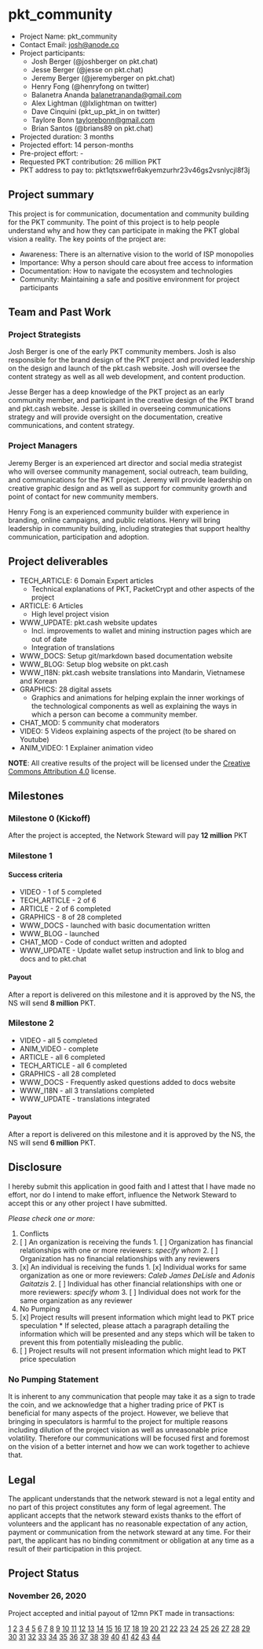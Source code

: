 # pkt_community

* Project Name: pkt_community
* Contact Email: josh@anode.co
* Project participants:
  * Josh Berger (@joshberger on pkt.chat)
  * Jesse Berger (@jesse on pkt.chat)
  * Jeremy Berger (@jeremyberger on pkt.chat)
  * Henry Fong (@henryfong on twitter)
  * Balanetra Ananda balanetrananda@gmail.com
  * Alex Lightman (@lxlightman on twitter)
  * Dave Cinquini (pkt_up_pkt_in on twitter)
  * Taylore Bonn taylorebonn@gmail.com
  * Brian Santos (@brians89 on pkt.chat)
* Projected duration: 3 months
* Projected effort: 14 person-months
* Pre-project effort: -
* Requested PKT contribution: 26 million PKT
* PKT address to pay to: pkt1qtsxwefr6akyemzurhr23v46gs2vsnlycjl8f3j

## Project summary

This project is for communication, documentation and community building for the PKT community. The point of this project is to help people understand why and how they can participate in making the PKT global vision a reality. The key points of the project are:
* Awareness: There is an alternative vision to the world of ISP monopolies
* Importance: Why a person should care about free access to information
* Documentation: How to navigate the ecosystem and technologies
* Community: Maintaining a safe and positive environment for project participants

## Team and Past Work

### Project Strategists

Josh Berger is one of the early PKT community members. Josh is also responsible for the brand design of the PKT project and provided leadership on the design and launch of the pkt.cash website. Josh will oversee the content strategy as well as all web development, and content production.

Jesse Berger has a deep knowledge of the PKT project as an early community member, and participant in the creative design of the PKT brand and pkt.cash website. Jesse is skilled in overseeing communications strategy and will provide oversight on the documentation, creative communications, and content strategy.

### Project Managers

Jeremy Berger is an experienced art director and social media strategist who will oversee community management, social outreach, team building, and communications for the PKT project. Jeremy will provide leadership on creative graphic design and as well as support for community growth and point of contact for new community members.  

Henry Fong is an experienced community builder with experience in branding, online campaigns, and public relations. Henry will bring leadership in community building, including strategies that support healthy communication, participation and adoption.


## Project deliverables

* TECH_ARTICLE: 6 Domain Expert articles
  * Technical explanations of PKT, PacketCrypt and other aspects of the project
* ARTICLE: 6 Articles
  * High level project vision
* WWW_UPDATE: pkt.cash website updates
  * Incl. improvements to wallet and mining instruction pages which are out of date
  * Integration of translations
* WWW_DOCS: Setup git/markdown based documentation website
* WWW_BLOG: Setup blog website on pkt.cash
* WWW_I18N: pkt.cash website translations into Mandarin, Vietnamese and Korean
* GRAPHICS: 28 digital assets
  * Graphics and animations for helping explain the inner workings of the technological components as well as explaining the ways in which a person can become a community member.
* CHAT_MOD: 5 community chat moderators
* VIDEO: 5 Videos explaining aspects of the project (to be shared on Youtube)
* ANIM_VIDEO: 1 Explainer animation video

**NOTE**: All creative results of the project will be licensed under the [Creative Commons Attribution 4.0](https://creativecommons.org/licenses/by/4.0/) license.

## Milestones

### Milestone 0 (Kickoff)

After the project is accepted, the Network Steward will pay **12 million** PKT

### Milestone 1

#### Success criteria

* VIDEO - 1 of 5 completed
* TECH_ARTICLE - 2 of 6
* ARTICLE - 2 of 6 completed
* GRAPHICS - 8 of 28 completed
* WWW_DOCS - launched with basic documentation written
* WWW_BLOG - launched
* CHAT_MOD - Code of conduct written and adopted
* WWW_UPDATE - Update wallet setup instruction and link to blog and docs and to pkt.chat

#### Payout
After a report is delivered on this milestone and it is approved by the NS, the NS will send **8 million** PKT.

### Milestone 2

* VIDEO - all 5 completed
* ANIM_VIDEO - complete
* ARTICLE - all 6 completed
* TECH_ARTICLE - all 6 completed
* GRAPHICS - all 28 completed
* WWW_DOCS - Frequently asked questions added to docs website
* WWW_I18N - all 3 translations completed
* WWW_UPDATE - translations integrated

#### Payout
After a report is delivered on this milestone and it is approved by the NS, the NS will send **6 million** PKT.

## Disclosure
I hereby submit this application in good faith and I attest that I have made no effort, nor do I
intend to make effort, influence the Network Steward to accept this or any other project I have
submitted.

*Please check one or more:*

1. Conflicts
  1. [ ] An organization is receiving the funds
    1. [ ] Organization has financial relationships with one or more reviewers: *specify whom*
    2. [ ] Organization has no financial relationships with any reviewers
  2. [x] An individual is receiving the funds
    1. [x] Individual works for same organization as one or more reviewers: *Caleb James DeLisle* and *Adonis Gaitatzis*
    2. [ ] Individual has other financial relationships with one or more reviewers: *specify whom*
    3. [ ] Individual does not work for the same organization as any reviewer
2. No Pumping
  1. [x] Project results will present information which might lead to PKT price speculation
    * If selected, please attach a paragraph detailing the information which will be presented and any steps which will be taken to prevent this from potentially misleading the public.
  2. [ ] Project results will not present information which might lead to PKT price speculation

### No Pumping Statement
It is inherent to any communication that people may take it as a sign to trade the coin, and we acknowledge that a higher trading price of PKT is beneficial for many aspects of the project. However, we believe that bringing in speculators is harmful to the project for multiple reasons including dilution of the project vision as well as unreasonable price volatility. Therefore our communications will be focused first and foremost on the vision of a better internet and how we can work together to achieve that.

## Legal

The applicant understands that the network steward is not a legal entity and no part of this
project constitutes any form of legal agreement. The applicant accepts that the network steward
exists thanks to the effort of volunteers and the applicant has no reasonable expectation of any
action, payment or communication from the network steward at any time. For their part, the
applicant has no binding commitment or obligation at any time as a result of their participation
in this project.

## Project Status

### November 26, 2020
Project accepted and initial payout of 12mn PKT made in transactions:

[1](https://explorer.pkt.cash/tx/1152cdb44c28e063200281b203063a0b7eb380380b11f2b42575ab83b274ba35)
[2](https://explorer.pkt.cash/tx/6a22a150712ebcf953ad1d193884124a97071fd01cecd7a78fbc387169ca1a32)
[3](https://explorer.pkt.cash/tx/0c904c2ead28525c3226552ea6565460a0797f212d4a927cf2027d81040d1b67)
[4](https://explorer.pkt.cash/tx/e06a18bd591e1f061584b85756db617f714a9a683dfbc1d3115b9343b21fe9bb)
[5](https://explorer.pkt.cash/tx/5382fc00420d0e455bc6ccb44bf5b116531d79e00bac8e60e9dd4578b8fb72f1)
[6](https://explorer.pkt.cash/tx/c479929aad825450a3514db71b56382c5643de3e5222e8b8d6af0e27a6615c34)
[7](https://explorer.pkt.cash/tx/01f9bb714505023fda0c64b97390f0675e909d075339d0ace1d5047d0a454487)
[8](https://explorer.pkt.cash/tx/1a80545c479b25648830bc7284736b78d5770f418e24f9223381f638b5437878)
[9](https://explorer.pkt.cash/tx/b62405ec7609fbb5aa1bf41263dcf94298d07db229cc40c9e2b6b9aacf76f7b9)
[10](https://explorer.pkt.cash/tx/2143e1758b32406549c26db08a9aa361ec6a0cffe57fc666c234c2cc068c91c9)
[11](https://explorer.pkt.cash/tx/60499498077787cbbf2daed47f2cb263ddd1f8a2d9a14511a47f2ed5e60bfd88)
[12](https://explorer.pkt.cash/tx/1f57a1ea512b03b951f3314898af9929a315ba26066985687f01ce98801dc6f3)
[13](https://explorer.pkt.cash/tx/c2863b0c174d770b9c3fece2a61d71c5d26ff0d36f351ece7214ef6ca2efd945)
[14](https://explorer.pkt.cash/tx/c5bacbf67872f01f8997c5bbf0fa9e45027dc06e7cefd3b228f54645319266db)
[15](https://explorer.pkt.cash/tx/1a6a15f2cebf435664c5e0af4da973ba88e4621a12ddb97ab557ac01fef6271d)
[16](https://explorer.pkt.cash/tx/82121a59eeb975a586ad0c58c67ee47038ebacfd39db0a68d76cc653d5896909)
[17](https://explorer.pkt.cash/tx/af2b6dd4a0a4d6d1b3c6fff76e2b5ddb5802cf4584723426e3916d31debea047)
[18](https://explorer.pkt.cash/tx/43d2947b9b74fd7a9354e57e260eccea876515a406e9ab3e7db6d237ebe1dba0)
[19](https://explorer.pkt.cash/tx/09d29a99098746a5d088b96179b6725f08443605437fd6c97dd6ed6842f035ab)
[20](https://explorer.pkt.cash/tx/7cfb4491bde11ab694f8666eaeeefc1cdb10c0b1c0bddc143fdaa610a38d6723)
[21](https://explorer.pkt.cash/tx/a4bec01292450873cc7e579c863960d0049bec88b80c27a589f49162bdd81913)
[22](https://explorer.pkt.cash/tx/e735f0e0e9ab7b4472d341435a2c9831bf57ab726ecbea707752609105920511)
[23](https://explorer.pkt.cash/tx/ade894a1e684f111f7c502ffc1ca0bd0f3b94a7d5137f088a572f532fd370ca1)
[24](https://explorer.pkt.cash/tx/88a133c6bf73efb39169e5880420ad7d511f0090d205ade0654e1d173ed675b0)
[25](https://explorer.pkt.cash/tx/09c79d31fdf0c2914ef1cd11ee9912d6625a4d2df9fb6bb82b65052e6d668baf)
[26](https://explorer.pkt.cash/tx/b0ddaa7398c7457d6586990598a57d9dd85bacbee599eecd700ee123e5011593)
[27](https://explorer.pkt.cash/tx/f76bc890169c948d4cd8295c8a71d0a528d399790c04f57b5796f307b934f446)
[28](https://explorer.pkt.cash/tx/949de86e26252c7599473b305affdff4e98a474b4b173105ad09804b054cbf63)
[29](https://explorer.pkt.cash/tx/75fe9f713440bc2765fd95bc395882d76a16dbe99d31583ee4e094f7c6a2f012)
[30](https://explorer.pkt.cash/tx/682cebd68c8cdeddeb9abf51b648f848f2df02df926687f75c45f9fe97da941a)
[31](https://explorer.pkt.cash/tx/57aa7dd07a0d6f8c1ebb63b74567f65193b34e7d7513f8e34949b146f8d6d9fd)
[32](https://explorer.pkt.cash/tx/92e1fea79c96bf847bc616dce9e065dd64dc6ddb3aecf773df8c00308dd61892)
[33](https://explorer.pkt.cash/tx/76a55ed4e9204ceb7e581a839078956cb18ac74a246d92122844783be47720a7)
[34](https://explorer.pkt.cash/tx/c4eb203d9498b09b8026e479230a19f5440308dd8e45ce2f13cf15627b3360f4)
[35](https://explorer.pkt.cash/tx/8126094c4d02cafd71791404b1ee5f3a34dec1f3857f43defa0aa1a5956f2c97)
[36](https://explorer.pkt.cash/tx/6ac0f05ac9d42419dc4036ca5250f78fdbd5071d98758578f516ecc591752dac)
[37](https://explorer.pkt.cash/tx/4ff54f47737383d048d7e1dbe570473cd227d897a2aa38b776678505c09bd368)
[38](https://explorer.pkt.cash/tx/9107039393f573d519e6be21feb32abed57aa7b14b7b02079a609676764c33e1)
[39](https://explorer.pkt.cash/tx/bcf3162d82871b85cd3e36ddc297e0bd8023c4a06a5bb521828273c6ceb6b151)
[40](https://explorer.pkt.cash/tx/61fc6b72ec88bcaef491f02949756bdb140e752b4235dbed457c7a01c0504501)
[41](https://explorer.pkt.cash/tx/8dac51519bbac8b12813bd8e2fdff15e4c5a49745375077f91da34aec9efda0d)
[42](https://explorer.pkt.cash/tx/38ebdfd5a73cdac18292fcf953de0c9a59414afbb514e47bc13585c1684c68bd)
[43](https://explorer.pkt.cash/tx/ea868501379589dc0fef164c48073b0287c6caeed3c31ea285b3c67e8452bbcb)
[44](https://explorer.pkt.cash/tx/e8acadfcfe9974d17f9621f6c23541e1e3e4130ebb28dc182582f124fa83df69)
